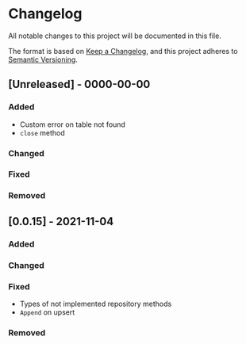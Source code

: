 # Changelog

All notable changes to this project will be documented in this file.

The format is based on [Keep a Changelog](https://keepachangelog.com/en/1.0.0/),
and this project adheres to [Semantic Versioning](https://semver.org/spec/v2.0.0.html).

## [Unreleased] - 0000-00-00

### Added

- Custom error on table not found
- `close` method

### Changed

### Fixed

### Removed

## [0.0.15] - 2021-11-04

### Added

### Changed

### Fixed

- Types of not implemented repository methods
- `Append` on upsert

### Removed
